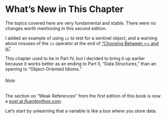 # What’s New in This Chapter

The topics covered here are very fundamental and stable. There were no changes worth mentioning in this second edition.

I added an example of using `is` to test for a sentinel object, and a warning about misuses of the `is` operator at the end of [“Choosing Between == and is”](#choosing_eq_v_is_sec).

This chapter used to be in Part IV, but I decided to bring it up earlier because it works better as an ending to Part II, “Data Structures,” than an opening to “Object-Oriented Idioms.”

###### Note

The section on “Weak References” from the first edition of this book is now a [post at _fluentpython.com_](https://fpy.li/weakref).

Let’s start by unlearning that a variable is like a box where you store data.